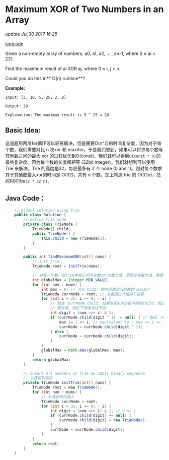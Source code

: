 # Maximum XOR of Two Numbers in an Array

_update Jul,30 2017 16:25_

[leetcode](https://leetcode.com/problems/maximum-xor-of-two-numbers-in-an-array/description/)

Given a non-empty array of numbers, a0, a1, a2, … , an-1, where 0 ≤ ai < 231.

Find the maximum result of ai XOR aj, where 0 ≤ i, j < n.

Could you do this in** O(n) runtime**?

**Example:**

```
Input: [3, 10, 5, 25, 2, 8]

Output: 28

Explanation: The maximum result is 5 ^ 25 = 28.
```

## Basic Idea:

这道题用两层for循环可以轻易解决，但是需要O(n^2)的时间复杂度，因为对于每个数，我们需要对比 n 次xor 和 maxXor。于是我们想到，如果可以将求每个数与其他数之间的最大 xor 的过程优化到O(const)，我们就可以得到`O(const * n)`的最终复杂度。因为每个数的长度都相等 (32bit integer)，我们就想到可以使用 Trie 来解决。Trie 的高度是32，每层最多有 2 个 node (0 and 1)。则对每个数求其于其他数最大xor的时间是 O(32)，共有 n 个数，加上构造 trie 的 O(32n)，总的时间为`O(2 * 32 n)`。

## Java Code：

```java
    // O(32n) solution using Trie
    public class Solution {
        // define Trie node
        private class TrieNode {
            TrieNode[] child;
            public TrieNode() {
                this.child = new TrieNode[2];
            }
        }

        public int findMaximumXOR(int[] nums) {
            // init trie
            TrieNode root = initTrie(nums);

            // 对每一个数，在trie中找它对所有数xor的最大值，更新全局最大值，就是解
            int globalMax = Integer.MIN_VALUE;
            for (int num : nums) {
                int max = 0; // 可以 O(32) 的时间找到当前数的 maxXor
                TrieNode currNode = root; // 从最高位开始向下查看
                for (int i = 31; i >= 0; --i) {
                    // 检查 currNode.child，如果有和num该位不同的child，则进入，继续寻找不同，
                    // 若没有，则往下继续寻找不同
                    int digit = (num >>> i) & 1;
                    if (currNode.child[digit ^ 1] != null) { // 取反，只对第一位
                        max |= 1 << i; // equlvalent to : max += 1 << i, 因为 i 不会重复
                        currNode = currNode.child[digit ^ 1];
                    } else {
                        currNode = currNode.child[digit];
                    }
                }
                globalMax = Math.max(globalMax, max);
            }
            return globalMax;
        }

        // insert all numbers in trie as 32bit binary sequence
        // 从高位到低位
        private TrieNode initTrie(int[] nums) {
            TrieNode root = new TrieNode();
            for (int num : nums) {
                // 从高到低位插入
                TrieNode currNode = root;
                for (int i = 31; i >= 0; --i) {
                    int digit = (num >>> i) & 1; // 0 or 1
                    if (currNode.child[digit] == null) {
                        currNode.child[digit] = new TrieNode();
                    }
                    currNode = currNode.child[digit];
                }
            }
            return root;
        }
    }
```
